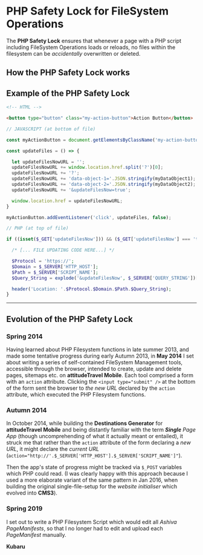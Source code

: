 # PHP Safety Lock for FileSystem Operations
The **PHP Safety Lock** ensures that whenever a page with a PHP script including FileSystem Operations loads or reloads, no files within the filesystem can be *accidentally* overwritten or deleted.

## How the PHP Safety Lock works

## Example of the PHP Safety Lock

```html
<!-- HTML -->

<button type="button" class="my-action-button">Action Button</button>
```

```javascript
// JAVASCRIPT (at bottom of file)

const myActionButton = document.getElementsByClassName('my-action-button')[0];

const updateFiles = () => {

  let updateFilesNowURL = '';
  updateFilesNowURL += window.location.href.split('?')[0];
  updateFilesNowURL += '?';
  updateFilesNowURL += 'data-object-1='.JSON.stringify(myDataObject1);
  updateFilesNowURL += 'data-object-2='.JSON.stringify(myDataObject2);
  updateFilesNowURL += '&updateFilesNow=true';

  window.location.href = updateFilesNowURL;
}

myActionButton.addEventListener('click', updateFiles, false);
```

```php
// PHP (at top of file)

if ((isset($_GET['updateFilesNow'])) && ($_GET['updateFilesNow'] === 'true')) {

  /* [... FILE UPDATING CODE HERE...] */

  $Protocol = 'https://';
  $Domain = $_SERVER['HTTP_HOST'];
  $Path = $_SERVER['SCRIPT_NAME'];
  $Query_String = explode('&updateFilesNow', $_SERVER['QUERY_STRING'])[0];

  header('Location: '.$Protocol.$Domain.$Path.$Query_String);
}

```
______

## Evolution of the PHP Safety Lock

### Spring 2014

Having learned about PHP Filesystem functions in late summer 2013, and made some tentative progress during early Autumn 2013, in **May 2014** I set about writing a series of self-contained FileSystem Management tools, accessible through the browser, intended to create, update and delete pages, sitemaps etc. on **attitudeTravel Mobile**. Each tool comprised a form with an `action` attribute. Clicking the `<input type="submit" />` at the bottom of the form sent the browser to *the new URL* declared by the `action` attribute, which executed the PHP Filesystem functions.

### Autumn 2014

In October 2014, while building the **Destinations Generator** for **attitudeTravel Mobile** and being distantly familiar with the term ***Single** Page App* (though uncomprehending of what it actually meant or entailed), it struck me that rather than the `action` attribute of the form declaring a *new URL*, it might declare the *current URL* (`action="http://'.$_SERVER['HTTP_HOST'].$_SERVER['SCRIPT_NAME']"`).

Then the app's state of progress might be tracked via `$_POST` variables which PHP could read. (I was clearly happy with this approach because I used a more elaborate variant of the same pattern in Jan 2016, when building the original single-file-setup for the *website initialiser* which evolved into **CMS3**). 

### Spring 2019

I set out to write a PHP Filesystem Script which would edit all *Ashiva PageManifests*, so that I no longer had to edit and upload each *PageManifest* manually.

**Kubaru**
